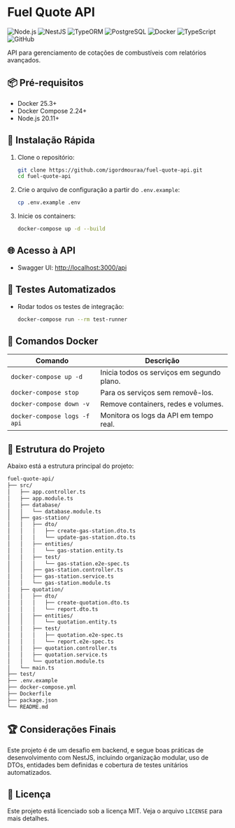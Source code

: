 # Fuel Quote API

![Node.js](https://img.shields.io/badge/Node.js-339933?style=for-the-badge&logo=nodedotjs&logoColor=white)
![NestJS](https://img.shields.io/badge/nestjs-E0234E?style=for-the-badge&logo=nestjs&logoColor=white)
![TypeORM](https://img.shields.io/badge/TypeORM-FF2D00?style=for-the-badge&logo=typeorm&logoColor=white)
![PostgreSQL](https://img.shields.io/badge/PostgreSQL-316192?style=for-the-badge&logo=postgresql&logoColor=white)
![Docker](https://img.shields.io/badge/Docker-2CA5E0?style=for-the-badge&logo=docker&logoColor=white)
![TypeScript](https://img.shields.io/badge/TypeScript-3178C6?style=for-the-badge&logo=typescript&logoColor=white)
![GitHub](https://img.shields.io/badge/GitHub-181717?style=for-the-badge&logo=github&logoColor=white)

API para gerenciamento de cotações de combustíveis com relatórios avançados.

## 📦 Pré-requisitos

- Docker 25.3+
- Docker Compose 2.24+
- Node.js 20.11+

## 🚀 Instalação Rápida

1. Clone o repositório:
    ```bash
    git clone https://github.com/igordmouraa/fuel-quote-api.git
    cd fuel-quote-api
    ```

2. Crie o arquivo de configuração a partir do `.env.example`:
    ```bash
    cp .env.example .env
    ```

3. Inicie os containers:
    ```bash
    docker-compose up -d --build
    ```

## 🌐 Acesso à API

- Swagger UI: [http://localhost:3000/api](http://localhost:3000/api)

## 🧪 Testes Automatizados

- Rodar todos os testes de integração:
    ```bash
    docker-compose run --rm test-runner
    ```

## 🐳 Comandos Docker

| Comando                        | Descrição                                      |
|---------------------------------|------------------------------------------------|
| `docker-compose up -d`          | Inicia todos os serviços em segundo plano.    |
| `docker-compose stop`           | Para os serviços sem removê-los.              |
| `docker-compose down -v`        | Remove containers, redes e volumes.           |
| `docker-compose logs -f api`    | Monitora os logs da API em tempo real.        |

## 📂 Estrutura do Projeto

Abaixo está a estrutura principal do projeto:

```bash
fuel-quote-api/
├── src/
│   ├── app.controller.ts           
│   ├── app.module.ts               
│   ├── database/
│   │   └── database.module.ts   
│   ├── gas-station/
│   │   ├── dto/
│   │   │   ├── create-gas-station.dto.ts 
│   │   │   └── update-gas-station.dto.ts 
│   │   ├── entities/
│   │   │   └── gas-station.entity.ts 
│   │   ├── test/
│   │   │   └── gas-station.e2e-spec.ts
│   │   ├── gas-station.controller.ts 
│   │   ├── gas-station.service.ts
│   │   └── gas-station.module.ts 
│   ├── quotation/
│   │   ├── dto/
│   │   │   ├── create-quotation.dto.ts
│   │   │   └── report.dto.ts
│   │   ├── entities/
│   │   │   └── quotation.entity.ts
│   │   ├── test/
│   │   │   ├── quotation.e2e-spec.ts
│   │   │   └── report.e2e-spec.ts 
│   │   ├── quotation.controller.ts  
│   │   ├── quotation.service.ts         
│   │   └── quotation.module.ts          
│   └── main.ts                        
├── test/                              
├── .env.example                       
├── docker-compose.yml                 
├── Dockerfile                         
├── package.json                       
└── README.md                          
```

## 🏆 Considerações Finais

Este projeto é de um desafio em backend, e segue boas práticas de desenvolvimento com NestJS, incluindo organização modular, uso de DTOs, entidades bem definidas e cobertura de testes unitários automatizados.

## 📄 Licença
Este projeto está licenciado sob a licença MIT. Veja o arquivo `LICENSE` para mais detalhes.